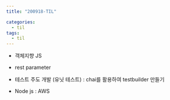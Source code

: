 ```yaml
---
title: "200918-TIL"

categories:
  - til
tags:
  - til
---
```


- 객체지향 JS

- rest parameter

- 테스트 주도 개발 (유닛 테스트) : chai를 활용하여 testbuilder 만들기

- Node js : AWS
